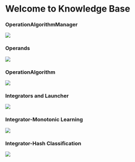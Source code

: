 # Welcome to Knowledge Base

### OperationAlgorithmManager

  <a href="https://github.com/BeardedManZhao/algorithmStar/blob/main/KnowledgeDocument/OperationAlgorithmManager.md">
  <img src = "https://user-images.githubusercontent.com/113756063/195588620-5e6a0e1d-9994-42ff-befc-4a3dc00d12fa.png"/>
  </a>

### Operands

  <a href="https://github.com/BeardedManZhao/algorithmStar/blob/main/KnowledgeDocument/Operands.md">
  <img src = "https://user-images.githubusercontent.com/113756063/195590071-be26732a-418b-46ef-b23a-ce80996f970d.png"/>
  </a>

### OperationAlgorithm

  <a href="https://github.com/BeardedManZhao/algorithmStar/blob/main/KnowledgeDocument/OperationAlgorithm.md">
  <img src = "https://user-images.githubusercontent.com/113756063/195589177-2f603208-9cb0-45f9-b97e-cec94476abb9.png"/>
  </a>

### Integrators and Launcher

  <a href="https://github.com/BeardedManZhao/algorithmStar/blob/main/KnowledgeDocument/Integrators%20and%20initiators.md">
  <img src = "https://user-images.githubusercontent.com/113756063/196027481-11adabc3-35e4-44cd-86df-8eb5d70a151f.png"/>
  </a>

### Integrator-Monotonic Learning

  <a href="https://github.com/BeardedManZhao/algorithmStar/blob/main/KnowledgeDocument/Integrator%20Monotonic%20Learning.md">
  <img src = "https://user-images.githubusercontent.com/113756063/198195848-fe97faa3-c6c9-42bb-b630-ff57bf0f6dbb.png"/>
  </a>

### Integrator-Hash Classification

  <a href="https://github.com/BeardedManZhao/algorithmStar/blob/main/KnowledgeDocument/Hash%20Classification%20Integrator.md">
  <img src = "https://user-images.githubusercontent.com/113756063/200151421-3a19b6d6-7382-46c1-b700-579d97d960a0.png"/>
  </a>
